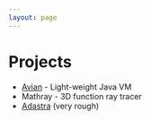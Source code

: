 ```yaml
---
layout: page
---
```

# Projects
* [Avian](oss.readytalk.com) - Light-weight Java VM
* Mathray - 3D function ray tracer
* [Adastra](code/adastra/web/index.html) (very rough)
